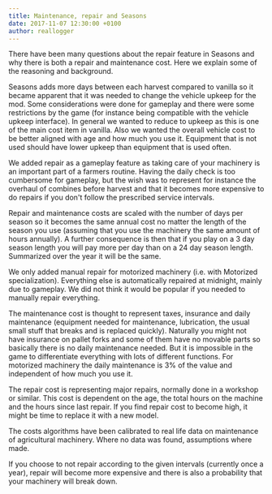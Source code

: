 ```yaml
---
title: Maintenance, repair and Seasons
date: 2017-11-07 12:30:00 +0100
author: reallogger
---
```


There have been many questions about the repair feature in Seasons and why there is both a repair and maintenance cost. Here we explain some of the reasoning and background.

Seasons adds more days between each harvest compared to vanilla so it became apparent that it was needed to change the vehicle upkeep for the mod. Some considerations were done for gameplay and there were some restrictions by the game (for instance being compatible with the vehicle upkeep interface). In general we wanted to reduce to upkeep as this is one of the main cost item in vanilla. Also we wanted the overall vehicle cost to be better aligned with age and how much you use it. Equipment that is not used should have lower upkeep than equipment that is used often.

We added repair as a gameplay feature as taking care of your machinery is an important part of a farmers routine. Having the daily check is too cumbersome for gameplay, but the wish was to represent for instance the overhaul of combines before harvest and that it becomes more expensive to do repairs if you don't follow the prescribed service intervals.

Repair and maintenance costs are scaled with the number of days per season so it becomes the same annual cost no matter the length of the season you use (assuming that you use the machinery the same amount of hours annually). A further consequence is then that if you play on a 3 day season length you will pay more per day than on a 24 day season length. Summarized over the year it will be the same.

We only added manual repair for motorized machinery (i.e. with Motorized specialization). Everything else is automatically repaired at midnight, mainly due to gameplay. We did not think it would be popular if you needed to manually repair everything.

The maintenance cost is thought to represent taxes, insurance and daily maintenance (equipment needed for maintenance, lubrication, the usual small stuff that breaks and is replaced quickly). Naturally you might not have insurance on pallet forks and some of them have no movable parts so basically there is no daily maintenance needed. But it is impossible in the game to differentiate everything with lots of different functions. For motorized machinery the daily maintenance is 3% of the value and independent of how much you use it.

The repair cost is representing major repairs, normally done in a workshop or similar. This cost is dependent on the age, the total hours on the machine and the hours since last repair. If you find repair cost to become high, it might be time to replace it with a new model.

The costs algorithms have been calibrated to real life data on maintenance of agricultural machinery. Where no data was found, assumptions where made.

If you choose to not repair according to the given intervals (currently once a year), repair will become more expensive and there is also a probability that your machinery will break down.
